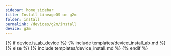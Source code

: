 ```yaml
---
sidebar: home_sidebar
title: Install LineageOS on g2m
folder: install
permalink: /devices/g2m/install
device: g2m
---
```

{% if device.is_ab_device %}
{% include templates/device_install_ab.md %}
{% else %}
{% include templates/device_install.md %}
{% endif %}
